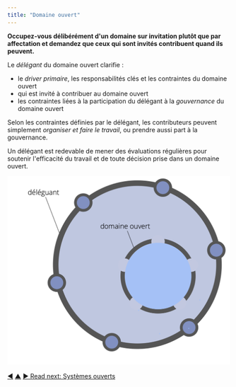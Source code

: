 ```yaml
---
title: "Domaine ouvert"
---
```



<strong>Occupez-vous délibérément d'un domaine sur invitation plutôt que par affectation et demandez que ceux qui sont invités contribuent quand ils peuvent.</strong>

Le <dfn data-info="Délégant: Un individu ou un groupe déléguant la responsabilité d'un domaine à autrui.">délégant</dfn> du domaine ouvert clarifie :

- le <dfn data-info="Driver Primaire: Le driver primaire d'un domaine est le driver principal auquel les personnes responsables de ce domaine répondent.">driver primaire</dfn>, les responsabilités clés et les contraintes du domaine ouvert
- qui est invité à contribuer au domaine ouvert
- les contraintes liées à la participation du délégant à la <dfn data-info="Gouvernance: Le processus de fixer des objectifs et de prendre et de modifier des décisions qui guident les gens pour les atteindre.">gouvernance</dfn> du domaine ouvert

Selon les contraintes définies par le délégant, les contributeurs peuvent simplement <dfn data-info="Opérations: Faire le travail et organiser les activités du quotidien selon les contraintes définies par la gouvernance.">organiser et faire le travail</dfn>, ou prendre aussi part à la gouvernance.

Un délégant est redevable de mener des évaluations régulières pour soutenir l'efficacité du travail et de toute décision prise dans un domaine ouvert.

![Domaine ouvert](img/structural-patterns/open-domain.png)

<div class="bottom-nav">
<a href="helping-team.html" title="Back to: Équipe de soutien">◀</a> <a href="building-organizations.html" title="Up: Construire les organisations">▲</a> <a href="open-systems.html" title="">▶ Read next: Systèmes ouverts</a>
</div>


<script type="text/javascript">
Mousetrap.bind('g n', function() {
    window.location.href = 'open-systems.html';
    return false;
});
</script>

